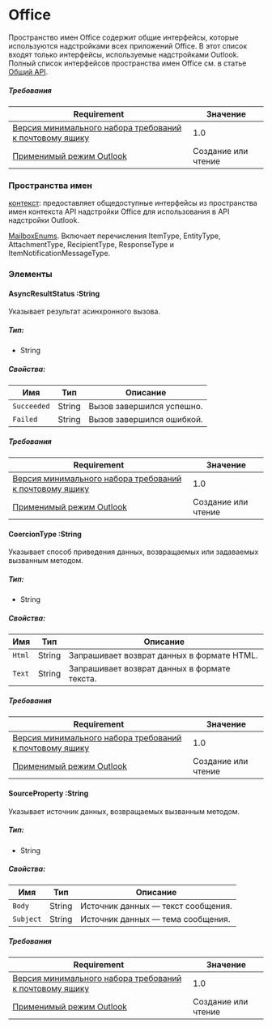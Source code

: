  

# <a name="office"></a>Office

Пространство имен Office содержит общие интерфейсы, которые используются надстройками всех приложений Office. В этот список входят только интерфейсы, используемые надстройками Outlook. Полный список интерфейсов пространства имен Office см. в статье [Общий API](/javascript/api/office).

##### <a name="requirements"></a>Требования

|Requirement| Значение|
|---|---|
|[Версия минимального набора требований к почтовому ящику](/javascript/office/requirement-sets/outlook-api-requirement-sets)| 1.0|
|[Применимый режим Outlook](https://docs.microsoft.com/outlook/add-ins/#extension-points)| Создание или чтение|

### <a name="namespaces"></a>Пространства имен

[контекст](office.context.md): предоставляет общедоступные интерфейсы из пространства имен контекста API надстройки Office для использования в API надстройки Outlook.

[MailboxEnums](/javascript/api/outlook/office.mailboxenums.attachmenttype). Включает перечисления ItemType, EntityType, AttachmentType, RecipientType, ResponseType и ItemNotificationMessageType.

### <a name="members"></a>Элементы

####  <a name="asyncresultstatus-string"></a>AsyncResultStatus :String

Указывает результат асинхронного вызова.

##### <a name="type"></a>Тип:

*   String

##### <a name="properties"></a>Свойства:

|Имя| Тип| Описание|
|---|---|---|
|`Succeeded`| String|Вызов завершился успешно.|
|`Failed`| String|Вызов завершился ошибкой.|

##### <a name="requirements"></a>Требования

|Requirement| Значение|
|---|---|
|[Версия минимального набора требований к почтовому ящику](/javascript/office/requirement-sets/outlook-api-requirement-sets)| 1.0|
|[Применимый режим Outlook](https://docs.microsoft.com/outlook/add-ins/#extension-points)| Создание или чтение|
####  <a name="coerciontype-string"></a>CoercionType :String

Указывает способ приведения данных, возвращаемых или задаваемых вызванным методом.

##### <a name="type"></a>Тип:

*   String

##### <a name="properties"></a>Свойства:

|Имя| Тип| Описание|
|---|---|---|
|`Html`| String|Запрашивает возврат данных в формате HTML.|
|`Text`| String|Запрашивает возврат данных в формате текста.|

##### <a name="requirements"></a>Требования

|Requirement| Значение|
|---|---|
|[Версия минимального набора требований к почтовому ящику](/javascript/office/requirement-sets/outlook-api-requirement-sets)| 1.0|
|[Применимый режим Outlook](https://docs.microsoft.com/outlook/add-ins/#extension-points)| Создание или чтение|
####  <a name="sourceproperty-string"></a>SourceProperty :String

Указывает источник данных, возвращаемых вызванным методом.

##### <a name="type"></a>Тип:

*   String

##### <a name="properties"></a>Свойства:

|Имя| Тип| Описание|
|---|---|---|
|`Body`| String|Источник данных — текст сообщения.|
|`Subject`| String|Источник данных — тема сообщения.|

##### <a name="requirements"></a>Требования

|Requirement| Значение|
|---|---|
|[Версия минимального набора требований к почтовому ящику](/javascript/office/requirement-sets/outlook-api-requirement-sets)| 1.0|
|[Применимый режим Outlook](https://docs.microsoft.com/outlook/add-ins/#extension-points)| Создание или чтение|